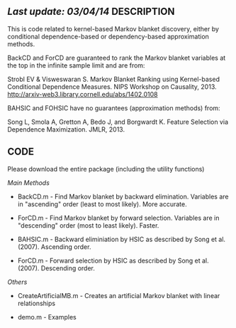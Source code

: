 *Last update: 03/04/14*
DESCRIPTION
-----------

This is code related to kernel-based Markov blanket discovery, either by conditional dependence-based or dependency-based approximation methods.

BackCD and ForCD are guaranteed to rank the Markov blanket variables at the top in the infinite sample limit and are from:

Strobl EV & Visweswaran S. Markov Blanket Ranking using Kernel-based Conditional Dependence Measures. NIPS Workshop on Causality, 2013. http://arxiv-web3.library.cornell.edu/abs/1402.0108

BAHSIC and FOHSIC have no guarantees (approximation methods) from:

Song L, Smola A, Gretton A, Bedo J, and Borgwardt K. Feature Selection via Dependence Maximization. JMLR, 2013.

CODE
----

Please download the entire package (including the utility functions)

*Main Methods*

* BackCD.m - Find Markov blanket by backward elimination. Variables are in "ascending" order (least to most likely). More accurate.

* ForCD.m - Find Markov blanket by forward selection. Variables are in "descending" order (most to least likely). Faster.

* BAHSIC.m - Backward eliminiation by HSIC as described by Song et al. (2007). Ascending order.

* ForCD.m - Forward selection by HSIC as described by Song et al. (2007). Descending order.

*Others*

* CreateArtificialMB.m - Creates an artificial Markov blanket with linear relationships

* demo.m - Examples

